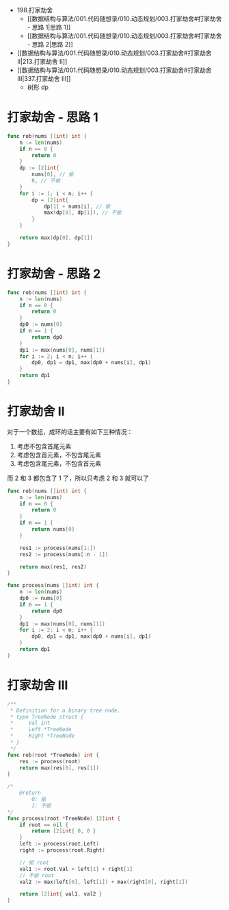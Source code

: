 - 198.打家劫舍
	- [[数据结构与算法/001.代码随想录/010.动态规划/003.打家劫舍#打家劫舍 - 思路 1|思路 1]]
	- [[数据结构与算法/001.代码随想录/010.动态规划/003.打家劫舍#打家劫舍 - 思路 2|思路 2]]
- [[数据结构与算法/001.代码随想录/010.动态规划/003.打家劫舍#打家劫舍 II|213.打家劫舍 II]]
- [[数据结构与算法/001.代码随想录/010.动态规划/003.打家劫舍#打家劫舍 III|337.打家劫舍 III]]
	- 树形 dp

# 打家劫舍 - 思路 1
```go
func rob(nums []int) int {
	n := len(nums)
	if n == 0 {
		return 0
	}
	dp := [2]int{
		nums[0], // 偷
		0, // 不偷
	}
	for i := 1; i < n; i++ {
		dp = [2]int{
			dp[1] + nums[i], // 偷
			max(dp[0], dp[1]), // 不偷
		}
	}

	return max(dp[0], dp[1])
}
```

# 打家劫舍 - 思路 2
```go
func rob(nums []int) int {
	n := len(nums)
	if n == 0 {
		return 0
	}
	dp0 := nums[0]
	if n == 1 {
		return dp0
	}
	dp1 := max(nums[0], nums[1])
	for i := 2; i < n; i++ {
		dp0, dp1 = dp1, max(dp0 + nums[i], dp1)
	}
	return dp1
}
```

# 打家劫舍 II
对于一个数组，成环的话主要有如下三种情况：
1. 考虑不包含首尾元素
2. 考虑包含首元素，不包含尾元素
3. 考虑包含尾元素，不包含首元素

而 2 和 3 都包含了 1 了，所以只考虑 2 和 3 就可以了

```go
func rob(nums []int) int {
	n := len(nums)
	if n == 0 {
		return 0
	}
	if n == 1 {
		return nums[0]
	}

	res1 := process(nums[1:])
	res2 := process(nums[:n - 1])

	return max(res1, res2)
}

func process(nums []int) int {
	n := len(nums)
	dp0 := nums[0]
	if n == 1 {
		return dp0
	}
	dp1 := max(nums[0], nums[1])
	for i := 2; i < n; i++ {
		dp0, dp1 = dp1, max(dp0 + nums[i], dp1)
	}
	return dp1
}
```

# 打家劫舍 III
```go
/**
 * Definition for a binary tree node.
 * type TreeNode struct {
 *     Val int
 *     Left *TreeNode
 *     Right *TreeNode
 * }
 */
func rob(root *TreeNode) int {
	res := process(root)
	return max(res[0], res[1])
}

/*
	@return
		0: 偷
		1: 不偷
*/
func process(root *TreeNode) [2]int {
	if root == nil {
		return [2]int{ 0, 0 }
	}
	left := process(root.Left)
	right := process(root.Right)

	// 偷 root
	val1 := root.Val + left[1] + right[1]
	// 不偷 root
	val2 := max(left[0], left[1]) + max(right[0], right[1])

	return [2]int{ val1, val2 }
}
```
